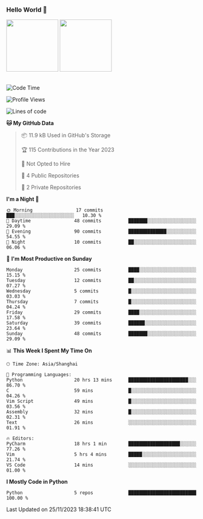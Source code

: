 ### Hello World 👋
<img align="" height="137px" src="https://github-readme-stats.vercel.app/api?username=myhMARS&hide_title=true&hide_border=true&show_icons=trueline_height=21&text_color=000&icon_color=000&bg_color=0,ea6161,ffc64d,fffc4d,52fa5a&theme=graywhite" /> </div>
<img align="" height="137px" src="https://github-readme-stats-git-masterrstaa-rickstaa.vercel.app/api/top-langs/?username=myhMARS&hide_title=true&hide_border=true&layout=compact&langs_count=6&text_color=000&icon_color=fff&bg_color=0,52fa5a,4dfcff,c64dff&theme=graywhite" /><br><br>

<!--START_SECTION:waka-->
![Code Time](http://img.shields.io/badge/Code%20Time-64%20hrs%2017%20mins-blue)

![Profile Views](http://img.shields.io/badge/Profile%20Views-1-blue)

![Lines of code](https://img.shields.io/badge/From%20Hello%20World%20I%27ve%20Written-9.1%20thousand%20lines%20of%20code-blue)

**🐱 My GitHub Data** 

> 📦 11.9 kB Used in GitHub's Storage 
 > 
> 🏆 115 Contributions in the Year 2023
 > 
> 🚫 Not Opted to Hire
 > 
> 📜 4 Public Repositories 
 > 
> 🔑 2 Private Repositories 
 > 
**I'm a Night 🦉** 

```text
🌞 Morning                17 commits          ███░░░░░░░░░░░░░░░░░░░░░░   10.30 % 
🌆 Daytime                48 commits          ███████░░░░░░░░░░░░░░░░░░   29.09 % 
🌃 Evening                90 commits          ██████████████░░░░░░░░░░░   54.55 % 
🌙 Night                  10 commits          ██░░░░░░░░░░░░░░░░░░░░░░░   06.06 % 
```
📅 **I'm Most Productive on Sunday** 

```text
Monday                   25 commits          ████░░░░░░░░░░░░░░░░░░░░░   15.15 % 
Tuesday                  12 commits          ██░░░░░░░░░░░░░░░░░░░░░░░   07.27 % 
Wednesday                5 commits           █░░░░░░░░░░░░░░░░░░░░░░░░   03.03 % 
Thursday                 7 commits           █░░░░░░░░░░░░░░░░░░░░░░░░   04.24 % 
Friday                   29 commits          ████░░░░░░░░░░░░░░░░░░░░░   17.58 % 
Saturday                 39 commits          ██████░░░░░░░░░░░░░░░░░░░   23.64 % 
Sunday                   48 commits          ███████░░░░░░░░░░░░░░░░░░   29.09 % 
```


📊 **This Week I Spent My Time On** 

```text
🕑︎ Time Zone: Asia/Shanghai

💬 Programming Languages: 
Python                   20 hrs 13 mins      ██████████████████████░░░   86.70 % 
C                        59 mins             █░░░░░░░░░░░░░░░░░░░░░░░░   04.26 % 
Vim Script               49 mins             █░░░░░░░░░░░░░░░░░░░░░░░░   03.56 % 
Assembly                 32 mins             █░░░░░░░░░░░░░░░░░░░░░░░░   02.31 % 
Text                     26 mins             ░░░░░░░░░░░░░░░░░░░░░░░░░   01.91 % 

🔥 Editors: 
PyCharm                  18 hrs 1 min        ███████████████████░░░░░░   77.26 % 
Vim                      5 hrs 4 mins        █████░░░░░░░░░░░░░░░░░░░░   21.74 % 
VS Code                  14 mins             ░░░░░░░░░░░░░░░░░░░░░░░░░   01.00 % 
```

**I Mostly Code in Python** 

```text
Python                   5 repos             █████████████████████████   100.00 % 
```




 Last Updated on 25/11/2023 18:38:41 UTC
<!--END_SECTION:waka-->

<!--
**myhMARS/myhMARS** is a ✨ _special_ ✨ repository because its `README.md` (this file) appears on your GitHub profile.

Here are some ideas to get you started:

- 🔭 I’m currently working on ...
- 🌱 I’m currently learning ...
- 👯 I’m looking to collaborate on ...
- 🤔 I’m looking for help with ...
- 💬 Ask me about ...
- 📫 How to reach me: ...
- 😄 Pronouns: ...
- ⚡ Fun fact: ...
-->
